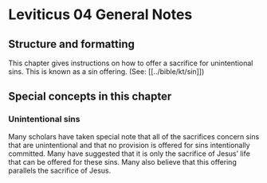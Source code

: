 # Leviticus 04 General Notes
## Structure and formatting

This chapter gives instructions on how to offer a sacrifice for unintentional sins. This is known as a sin offering. (See: [[../bible/kt/sin]])

## Special concepts in this chapter

### Unintentional sins
Many scholars have taken special note that all of the sacrifices concern sins that are unintentional and that no provision is offered for sins intentionally committed. Many have suggested that it is only the sacrifice of Jesus’ life that can be offered for these sins. Many also believe that this offering parallels the sacrifice of Jesus.